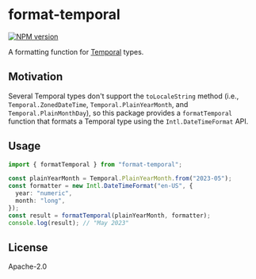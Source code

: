 # format-temporal

<a href="https://www.npmjs.com/package/format-temporal"><img alt="NPM version" src="https://img.shields.io/npm/v/format-temporal.svg?style=for-the-badge&labelColor=000000"></a>

A formatting function for [Temporal](https://www.npmjs.com/package/temporal-spec) types.

## Motivation

Several Temporal types don't support the `toLocaleString` method (i.e., `Temporal.ZonedDateTime`, `Temporal.PlainYearMonth`, and `Temporal.PlainMonthDay`), so this package provides a `formatTemporal` function that formats a Temporal type using the `Intl.DateTimeFormat` API.

## Usage

```typescript
import { formatTemporal } from "format-temporal";

const plainYearMonth = Temporal.PlainYearMonth.from("2023-05");
const formatter = new Intl.DateTimeFormat("en-US", {
  year: "numeric",
  month: "long",
});
const result = formatTemporal(plainYearMonth, formatter);
console.log(result); // "May 2023"
```

## License

Apache-2.0
